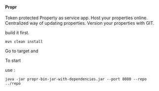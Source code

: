 #### Propr

Token protected Property as service app.
Host your properties online.
Centralized way of updating properties. 
Version your properties with GIT.

build it first.

```
mvn clean install
```

Go to target and 

To start

use :

```
java -jar propr-bin-jar-with-dependencies.jar --port 8080 --repo ../repo
```

